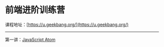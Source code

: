 # 前端进阶训练营

课程地址：[https://u.geekbang.org/](https://u.geekbang.org/)

---

第一讲：[JavaScript Atom](/notes/前端/前端进阶训练营/JavaScript-Atom.md)

